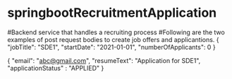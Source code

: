 # springbootRecruitmentApplication
#Backend service that handles a recruiting process
#Following are the two examples of post request bodies to create job offers and applicantions. 
{
"jobTitle": "SDE1",
 "startDate": "2021-01-01",
 "numberOfApplicants": 0
}

{
  "email": "abc@gmail.com",
  "resumeText": "Application for SDE1",
  "applicationStatus" : "APPLIED"
 }
